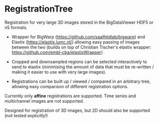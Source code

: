 # RegistrationTree

Registration for very large 3D images stored in the BigDataViewer HDF5 or n5 formats.

- Wrapper for BigWarp (https://github.com/saalfeldlab/bigwarp) and Elastix (https://elastix.lumc.nl/) allowing easy passing of images between the two (builds on top of Christian Tischer's elastix wrapper: https://github.com/embl-cba/elastixWrapper)

- Cropped and downsampled regions can be selected interactively to send to elastix (minimising the amount of data that must be re-written / making it easier to use with very large images).

- Registrations can be built up / viewed / compared in an arbitrary tree, allowing easy comparison of different registration options.

Currently only **affine** registrations are supported.
Time series and multichannel images are not supported.

Designed for registration of 3D images, but 2D should also be supported (not tested explicitly!)
